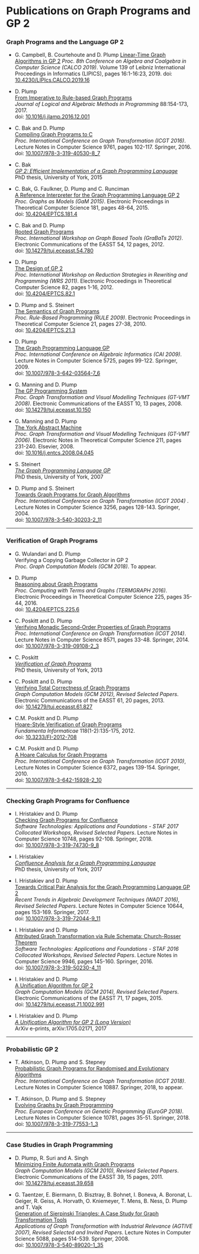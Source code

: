 # Publications on Graph Programs and GP 2

### Graph Programs and the Language GP 2

*   G. Campbell, B. Courtehoute and D. Plump
    [Linear-Time Graph Algorithms in GP 2](http://www.cs.york.ac.uk/plasma/publications/pdf/CampbellCourtehoutePlump.CALCO.19.pdf)
    _Proc. 8th Conference on Algebra and Coalgebra in Computer Science (CALCO 2019)_. Volume 139 of Leibniz International     Proceedings in Informatics (LIPICS), pages 16:1-16:23, 2019.
    doi: [10.4230/LIPIcs.CALCO.2019.16](https://doi.org/10.4230/LIPIcs.CALCO.2019.16)

*   D. Plump  
    [From Imperative to Rule-based Graph Programs](http://www.cs.york.ac.uk/plasma/publications/pdf/Plump.JLAMP.17.pdf)  
    _Journal of Logical and Algebraic Methods in Programming_ 88:154-173, 2017.  
    doi: [10.1016/j.jlamp.2016.12.001](https://doi.org/10.1016/j.jlamp.2016.12.001)
    
*   C. Bak and D. Plump  
    [Compiling Graph Programs to C](http://www.cs.york.ac.uk/plasma/publications/pdf/BakPlump.ICGT.16.pdf)  
    _Proc. International Conference on Graph Transformation (ICGT 2016)_. Lecture Notes in Computer Science 9761, pages 102-117. Springer, 2016.  
    doi: [10.1007/978-3-319-40530-8_7](https://doi.org/10.1007/978-3-319-40530-8_7)
    
*   C. Bak  
    [_GP 2: Efficient Implementation of a Graph Programming Language_](http://etheses.whiterose.ac.uk/12586/)  
    PhD thesis, University of York, 2015
    
*   C. Bak, G. Faulkner, D. Plump and C. Runciman  
    [A Reference Interpreter for the Graph Programming Language GP 2](http://www.cs.york.ac.uk/plasma/publications/pdf/BakFaulknerPlumpRunciman.GaM15.pdf)  
    _Proc. Graphs as Models (GaM 2015)_. Electronic Proceedings in Theoretical Computer Science 181, pages 48-64, 2015.  
    doi: [10.4204/EPTCS.181.4](https://doi.org/10.4204/EPTCS.181.4)
    
*   C. Bak and D. Plump  
    [Rooted Graph Programs](http://www.cs.york.ac.uk/plasma/publications/pdf/BakPlump.GRABATS.12.pdf)  
    _Proc. International Workshop on Graph Based Tools (GraBaTs 2012)_. Electronic Communications of the EASST 54, 12 pages, 2012.  
    doi: [10.14279/tuj.eceasst.54.780](https://doi.org/10.14279/tuj.eceasst.54.780)
    
*   D. Plump  
    [The Design of GP 2](http://www.cs.york.ac.uk/plasma/publications/pdf/Plump.WRS.11.pdf)  
    _Proc. International Workshop on Reduction Strategies in Rewriting and Programming (WRS 2011)_. Electronic Proceedings in Theoretical Computer Science 82, pages 1-16, 2012.  
    doi: [10.4204/EPTCS.82.1](https://doi.org/10.4204/EPTCS.82.1)
    
*   D. Plump and S. Steinert  
    [The Semantics of Graph Programs](http://www.cs.york.ac.uk/plasma/publications/pdf/PlumpSteinert.RULE.09.pdf)  
    _Proc. Rule-Based Programming (RULE 2009)_. Electronic Proceedings in Theoretical Computer Science 21, pages 27-38, 2010.  
    doi: [10.4204/EPTCS.21.3](https://doi.org/10.4204/EPTCS.21.3)
    
*   D. Plump  
    [The Graph Programming Language GP](http://www.cs.york.ac.uk/plasma/publications/pdf/Plump.CAI.09.pdf)  
    _Proc. International Conference on Algebraic Informatics (CAI 2009)_. Lecture Notes in Computer Science 5725, pages 99-122. Springer, 2009.  
    doi: [10.1007/978-3-642-03564-7_6](https://doi.org/10.1007/978-3-642-03564-7_6)
    
*   G. Manning and D. Plump  
    [The GP Programming System](http://www.cs.york.ac.uk/plasma/publications/pdf/ManningPlumpGT-VMT.08.pdf)  
    _Proc. Graph Transformation and Visual Modelling Techniques (GT-VMT 2008)_. Electronic Communications of the EASST 10, 13 pages, 2008.  
    doi: [10.14279/tuj.eceasst.10.150](https://doi.org/10.14279/tuj.eceasst.10.150)
    
*   G. Manning and D. Plump  
    [The York Abstract Machine](http://www.cs.york.ac.uk/plasma/publications/pdf/ManningPlumpGT-VMT.06.pdf)  
    _Proc. Graph Transformation and Visual Modelling Techniques (GT-VMT 2006)_. Electronic Notes in Theoretical Computer Science 211, pages 231-240. Elsevier, 2008.  
    doi: [10.1016/j.entcs.2008.04.045](https://doi.org/10.1016/j.entcs.2008.04.045)
    
*   S. Steinert  
    [_The Graph Programming Language GP_](http://www.cs.york.ac.uk/ftpdir/reports/2007/YCST/15/YCST-2007-15.pdf)  
    PhD thesis, University of York, 2007
    
*   D. Plump and S. Steinert  
    [Towards Graph Programs for Graph Algorithms](http://www.cs.york.ac.uk/plasma/publications/pdf/PlumpSteinert.04.pdf)  
    _Proc. International Conference on Graph Transformation (ICGT 2004)_ . Lecture Notes in Computer Science 3256, pages 128-143. Springer, 2004.  
    doi: [10.1007/978-3-540-30203-2_11](https://doi.org/10.1007/978-3-540-30203-2_11)
    

* * *

### Verification of Graph Programs

*   G. Wulandari and D. Plump  
    Verifying a Copying Garbage Collector in GP 2  
    _Proc. Graph Computation Models (GCM 2018)_. To appear.
    
*   D. Plump  
    [Reasoning about Graph Programs](http://www.cs.york.ac.uk/plasma/publications/pdf/Plump.TG.16.pdf)  
    _Proc. Computing with Terms and Graphs (TERMGRAPH 2016)_. Electronic Proceedings in Theoretical Computer Science 225, pages 35-44, 2016.  
    doi: [10.4204/EPTCS.225.6](https://doi.org/10.4204/EPTCS.225.6)
    
*   C. Poskitt and D. Plump  
    [Verifying Monadic Second-Order Properties of Graph Programs](http://www.cs.york.ac.uk/plasma/publications/pdf/PoskittPlump.ICGT.14.pdf)  
    _Proc. International Conference on Graph Transformation (ICGT 2014)_. Lecture Notes in Computer Science 8571, pages 33-48. Springer, 2014.  
    doi: [10.1007/978-3-319-09108-2_3](https://doi.org/10.1007/978-3-319-09108-2_3)
    
*   C. Poskitt  
    [_Verification of Graph Programs_](http://etheses.whiterose.ac.uk/4700/)  
    PhD thesis, University of York, 2013
    
*   C. Poskitt and D. Plump  
    [Verifying Total Correctness of Graph Programs](http://www.cs.york.ac.uk/plasma/publications/pdf/PoskittPlump.ECEASST.13.pdf)  
    _Graph Computation Models (GCM 2012), Revised Selected Papers_. Electronic Communications of the EASST 61, 20 pages, 2013.  
    doi: [10.14279/tuj.eceasst.61.827](https://doi.org/10.14279/tuj.eceasst.61.827)
    
*   C.M. Poskitt and D. Plump  
    [Hoare-Style Verification of Graph Programs](http://www.cs.york.ac.uk/plasma/publications/pdf/PoskittPlump.FundInf.12.pdf)  
    _Fundamenta Informaticae_ 118(1-2):135-175, 2012.  
    doi: [10.3233/FI-2012-708](https://doi.org/10.3233/FI-2012-708)
    
*   C.M. Poskitt and D. Plump  
    [A Hoare Calculus for Graph Programs](http://www.cs.york.ac.uk/plasma/publications/pdf/PoskittPlump.ICGT.10.pdf)  
    _Proc. International Conference on Graph Transformation (ICGT 2010)_, Lecture Notes in Computer Science 6372, pages 139-154. Springer, 2010.  
    doi: [10.1007/978-3-642-15928-2_10](https://doi.org/10.1007/978-3-642-15928-2_10)
    

* * *

### Checking Graph Programs for Confluence

*   I. Hristakiev and D. Plump  
    [Checking Graph Programs for Confluence](http://www.cs.york.ac.uk/plasma/publications/pdf/HristakievPlump.GCM17.pdf)  
    _Software Technologies: Applications and Foundations - STAF 2017 Collocated Workshops, Revised Selected Papers_. Lecture Notes in Computer Science 10748, pages 92-108. Springer, 2018.  
    doi: [10.1007/978-3-319-74730-9_8](https://doi.org/10.1007/978-3-319-74730-9_8)
    
*   I. Hristakiev  
    [_Confluence Analysis for a Graph Programming Language_](http://www.cs.york.ac.uk/plasma/publications/pdf/Hristakiev.Thesis.18.pdf)  
    PhD thesis, University of York, 2017
    
*   I. Hristakiev and D. Plump  
    [Towards Critical Pair Analysis for the Graph Programming Language GP 2](http://www.cs.york.ac.uk/plasma/publications/pdf/HristakievPlump.WADT16.pdf)  
    _Recent Trends in Algebraic Development Techniques (WADT 2016), Revised Selected Papers_. Lecture Notes in Computer Science 10644, pages 153-169. Springer, 2017.  
    doi: [10.1007/978-3-319-72044-9_11](https://doi.org/10.1007/978-3-319-72044-9_11)
    
*   I. Hristakiev and D. Plump  
    [Attributed Graph Transformation via Rule Schemata: Church-Rosser Theorem](http://www.cs.york.ac.uk/plasma/publications/pdf/HristakievPlump.GCM16.pdf)  
    _Software Technologies: Applications and Foundations - STAF 2016 Collocated Workshops, Revised Selected Papers_. Lecture Notes in Computer Science 9946, pages 145-160. Springer, 2016.  
    doi: [10.1007/978-3-319-50230-4_11](https://doi.org/10.1007/978-3-319-50230-4_11)
    
*   I. Hristakiev and D. Plump  
    [A Unification Algorithm for GP 2](http://www.cs.york.ac.uk/plasma/publications/pdf/HristakievPlump.GCM14.pdf)  
    _Graph Computation Models (GCM 2014), Revised Selected Papers_. Electronic Communications of the EASST 71, 17 pages, 2015.  
    doi: [10.14279/tuj.eceasst.71.1002.991](https://doi.org/10.14279/tuj.eceasst.71.1002.991)
    
*   I. Hristakiev and D. Plump  
    [_A Unification Algorithm for GP 2 (Long Version)_](https://arxiv.org/abs/1705.02171)  
    ArXiv e-prints, arXiv:1705.02171, 2017
    

* * *

### Probabilistic GP 2

*   T. Atkinson, D. Plump and S. Stepney  
    [Probabilistic Graph Programs for Randomised and Evolutionary Algorithms](http://www.cs.york.ac.uk/plasma/publications/pdf/AtkinsonPlumpStepney.ICGT.18.pdf)  
    _Proc. International Conference on Graph Transformation (ICGT 2018)_. Lecture Notes in Computer Science 10887. Springer, 2018, to appear.
    
*   T. Atkinson, D. Plump and S. Stepney  
    [Evolving Graphs by Graph Programming](http://www.cs.york.ac.uk/plasma/publications/pdf/AtkinsonPlumpStepney.EuroGP.18.pdf)  
    _Proc. European Conference on Genetic Programming (EuroGP 2018)_. Lecture Notes in Computer Science 10781, pages 35-51. Springer, 2018.  
    doi: [10.1007/978-3-319-77553-1_3](https://doi.org/10.1007/978-3-319-77553-1_3)
    

* * *

### Case Studies in Graph Programming

*   D. Plump, R. Suri and A. Singh  
    [Minimizing Finite Automata with Graph Programs](http://www.cs.york.ac.uk/plasma/publications/pdf/PlumpSuriSingh.ECEASST.11.pdf)  
    _Graph Computation Models (GCM 2010), Revised Selected Papers_. Electronic Communications of the EASST 39, 15 pages, 2011.  
    doi: [10.14279/tuj.eceasst.39.658](https://doi.org/10.14279/tuj.eceasst.39.658)
    
*   G. Taentzer, E. Biermann, D. Bisztray, B. Bohnet, I. Boneva, A. Boronat, L. Geiger, R. Geiss, A. Horvath, O. Kniemeyer, T. Mens, B. Ness, D. Plump and T. Vajk  
    [Generation of Sierpinski Triangles: A Case Study for Graph Transformation Tools](http://www.cs.york.ac.uk/plasma/publications/pdf/PlumpEtAlAGTIVE.07.pdf)  
    _Applications of Graph Transformation with Industrial Relevance (AGTIVE 2007), Revised Selected and Invited Papers_. Lecture Notes in Computer Science 5088, pages 514-539. Springer, 2008.  
    doi: [10.1007/978-3-540-89020-1_35](https://doi.org/10.1007/978-3-540-89020-1_35)
